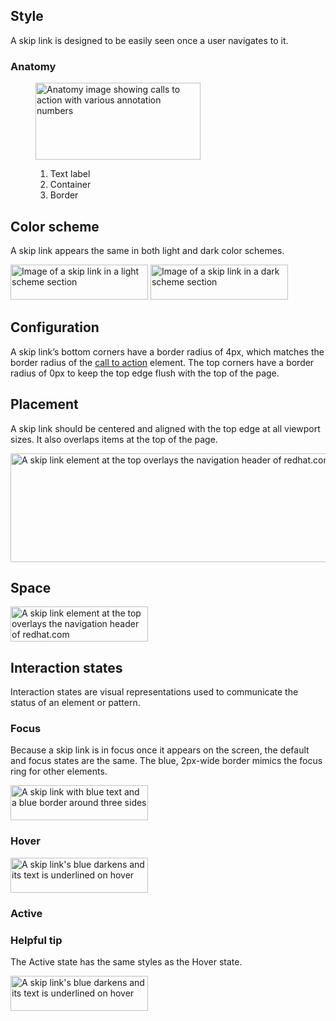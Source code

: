 ## Style

A skip link is designed to be easily seen once a user navigates to it.


###  Anatomy

<figure>
  <uxdot-example width-adjustment="264px">
    <img src="../skip-link-anatomy.svg"
        alt="Anatomy image showing calls to action with various annotation numbers"
        width="264"
        height="123">
  </uxdot-example>
  <figcaption>
    <ol>
      <li>Text label</li>
      <li>Container</li>
      <li>Border</li>
    </ol>
  </figcaption>
</figure>


## Color scheme
<a id="theme"></a>

A skip link appears the same in both light and dark color schemes.

<div class="grid sm-two-columns">
  <uxdot-example width-adjustment="220px" color-palette="lightest">
    <img alt="Image of a skip link in a light scheme section"
         src="../overview.svg"
         width="220"
         height="56">
  </uxdot-example>

  <uxdot-example width-adjustment="220px" color-palette="darkest">
    <img alt="Image of a skip link in a dark scheme section"
         src="../overview.svg"
         width="220"
         height="56">
  </uxdot-example>
</div>


## Configuration

A skip link’s bottom corners have a border radius of 4px, which matches the border radius of the <a href="/elements/call-to-action/">call to action</a> element. The top corners have a border radius of 0px to keep the top edge flush with the top of the page.


## Placement

A skip link should be centered and aligned with the top edge at all viewport sizes. It also overlaps items at the top of the page.

<uxdot-example width-adjustment="1000px" variant="full" no-border alignment="left">
  <img alt="A skip link element at the top overlays the navigation header of redhat.com"
       src="../skip-link-placement.png"
       width="1000"
       height="174">
</uxdot-example>


## Space

<uxdot-example width-adjustment="220px">
  <img alt="A skip link element at the top overlays the navigation header of redhat.com"
       src="../skip-link-spacing.svg"
       width="220"
       height="56">
</uxdot-example>

<uxdot-spacer-tokens-table tokens="lg, 2xl"></uxdot-spacer-tokens-table>

## Interaction states

Interaction states are visual representations used to communicate the status of an element or pattern.

### Focus

Because a skip link is in focus once it appears on the screen, the default and focus states are the same. The blue, 2px-wide border mimics the focus ring for other elements.

<uxdot-example width-adjustment="220px">
  <img alt="A skip link with blue text and a blue border around three sides"
       src="../skip-link-focus.svg"
       width="220"
       height="56">
</uxdot-example>


### Hover

<uxdot-example width-adjustment="220px">
  <img alt="A skip link's blue darkens and its text is underlined on hover"
       src="../skip-link-hover.svg"
       width="220"
       height="56">
</uxdot-example>


### Active

<rh-alert state="info">
  <h3 slot="header">Helpful tip</h3>
  <p>The Active state has the same styles as the Hover state.</p>
</rh-alert>

<uxdot-example width-adjustment="220px">
  <img alt="A skip link's blue darkens and its text is underlined on hover"
       src="../skip-link-active.svg"
       width="220"
       height="56">
</uxdot-example>
